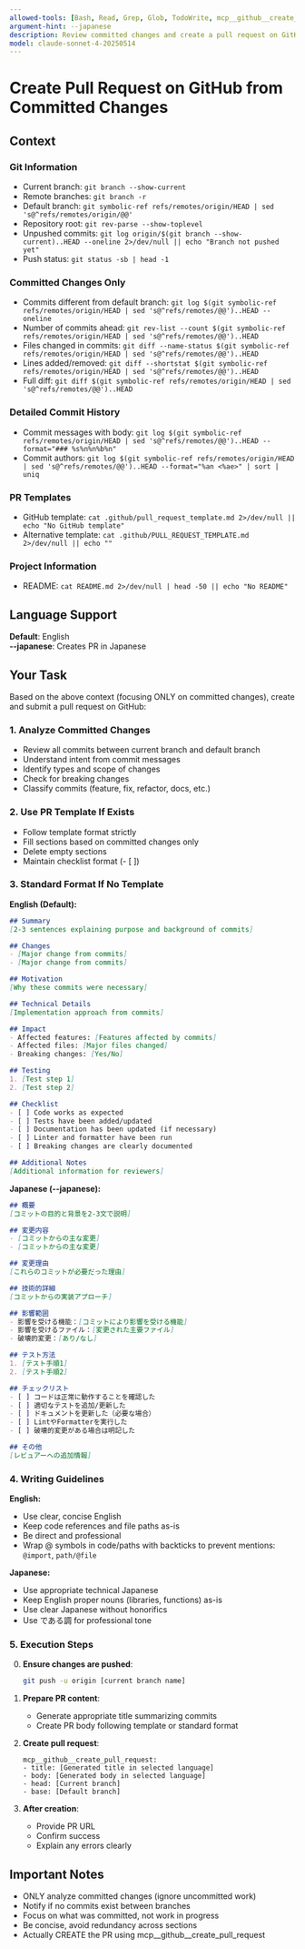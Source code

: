 ```yaml
---
allowed-tools: [Bash, Read, Grep, Glob, TodoWrite, mcp__github__create_pull_request, mcp__github__get_me]
argument-hint: --japanese
description: Review committed changes and create a pull request on GitHub (English by default, Japanese with --japanese)
model: claude-sonnet-4-20250514
---
```


# Create Pull Request on GitHub from Committed Changes

## Context

### Git Information
- Current branch: `git branch --show-current`
- Remote branches: `git branch -r`
- Default branch: `git symbolic-ref refs/remotes/origin/HEAD | sed 's@^refs/remotes/origin/@@'`
- Repository root: `git rev-parse --show-toplevel`
- Unpushed commits: `git log origin/$(git branch --show-current)..HEAD --oneline 2>/dev/null || echo "Branch not pushed yet"`
- Push status: `git status -sb | head -1`

### Committed Changes Only
- Commits different from default branch: `git log $(git symbolic-ref refs/remotes/origin/HEAD | sed 's@^refs/remotes/@@')..HEAD --oneline`
- Number of commits ahead: `git rev-list --count $(git symbolic-ref refs/remotes/origin/HEAD | sed 's@^refs/remotes/@@')..HEAD`
- Files changed in commits: `git diff --name-status $(git symbolic-ref refs/remotes/origin/HEAD | sed 's@^refs/remotes/@@')..HEAD`
- Lines added/removed: `git diff --shortstat $(git symbolic-ref refs/remotes/origin/HEAD | sed 's@^refs/remotes/@@')..HEAD`
- Full diff: `git diff $(git symbolic-ref refs/remotes/origin/HEAD | sed 's@^refs/remotes/@@')..HEAD`

### Detailed Commit History
- Commit messages with body: `git log $(git symbolic-ref refs/remotes/origin/HEAD | sed 's@^refs/remotes/@@')..HEAD --format="### %s%n%n%b%n"`
- Commit authors: `git log $(git symbolic-ref refs/remotes/origin/HEAD | sed 's@^refs/remotes/@@')..HEAD --format="%an <%ae>" | sort | uniq`

### PR Templates
- GitHub template: `cat .github/pull_request_template.md 2>/dev/null || echo "No GitHub template"`
- Alternative template: `cat .github/PULL_REQUEST_TEMPLATE.md 2>/dev/null || echo ""`

### Project Information
- README: `cat README.md 2>/dev/null | head -50 || echo "No README"`

## Language Support

**Default**: English  
**--japanese**: Creates PR in Japanese

## Your Task

Based on the above context (focusing ONLY on committed changes), create and submit a pull request on GitHub:

### 1. Analyze Committed Changes
- Review all commits between current branch and default branch
- Understand intent from commit messages
- Identify types and scope of changes
- Check for breaking changes
- Classify commits (feature, fix, refactor, docs, etc.)

### 2. Use PR Template If Exists
- Follow template format strictly
- Fill sections based on committed changes only
- Delete empty sections
- Maintain checklist format (- [ ])

### 3. Standard Format If No Template

**English (Default):**
```markdown
## Summary
[2-3 sentences explaining purpose and background of commits]

## Changes
- [Major change from commits]
- [Major change from commits]

## Motivation
[Why these commits were necessary]

## Technical Details
[Implementation approach from commits]

## Impact
- Affected features: [Features affected by commits]
- Affected files: [Major files changed]
- Breaking changes: [Yes/No]

## Testing
1. [Test step 1]
2. [Test step 2]

## Checklist
- [ ] Code works as expected
- [ ] Tests have been added/updated
- [ ] Documentation has been updated (if necessary)
- [ ] Linter and formatter have been run
- [ ] Breaking changes are clearly documented

## Additional Notes
[Additional information for reviewers]
```

**Japanese (--japanese):**
```markdown
## 概要
[コミットの目的と背景を2-3文で説明]

## 変更内容
- [コミットからの主な変更]
- [コミットからの主な変更]

## 変更理由
[これらのコミットが必要だった理由]

## 技術的詳細
[コミットからの実装アプローチ]

## 影響範囲
- 影響を受ける機能：[コミットにより影響を受ける機能]
- 影響を受けるファイル：[変更された主要ファイル]
- 破壊的変更：[あり/なし]

## テスト方法
1. [テスト手順1]
2. [テスト手順2]

## チェックリスト
- [ ] コードは正常に動作することを確認した
- [ ] 適切なテストを追加/更新した
- [ ] ドキュメントを更新した（必要な場合）
- [ ] LintやFormatterを実行した
- [ ] 破壊的変更がある場合は明記した

## その他
[レビュアーへの追加情報]
```

### 4. Writing Guidelines

**English:**
- Use clear, concise English
- Keep code references and file paths as-is
- Be direct and professional
- Wrap @ symbols in code/paths with backticks to prevent mentions: `@import`, `path/@file`

**Japanese:**
- Use appropriate technical Japanese
- Keep English proper nouns (libraries, functions) as-is
- Use clear Japanese without honorifics
- Use である調 for professional tone

### 5. Execution Steps

0. **Ensure changes are pushed**:
   ```bash
   git push -u origin [current branch name]
   ```

1. **Prepare PR content**:
   - Generate appropriate title summarizing commits
   - Create PR body following template or standard format

2. **Create pull request**:
   ```
   mcp__github__create_pull_request:
   - title: [Generated title in selected language]
   - body: [Generated body in selected language]
   - head: [Current branch]
   - base: [Default branch]
   ```

3. **After creation**:
   - Provide PR URL
   - Confirm success
   - Explain any errors clearly

## Important Notes
- ONLY analyze committed changes (ignore uncommitted work)
- Notify if no commits exist between branches
- Focus on what was committed, not work in progress
- Be concise, avoid redundancy across sections
- Actually CREATE the PR using mcp__github__create_pull_request
